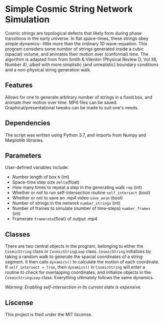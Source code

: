 # Simple Cosmic String Network Simulation
Cosmic strings are topological defects that likely form during phase transitions in the early universe. In flat space-times, these strings obey simple dynamics--little more than the ordinary 1D wave-equation. This program considers some number of strings generated inside a cubic (spacial) volume, and animates their motion over (conformal) time. The algorthim is adapted from from Smith & Vilenkin (Physical Review D, Vol 36, Number 4), albeit with more simplistic (and unrealistic) boundary conditions and a non-physical string generation walk.

## Features
Allows for one to generate arbitrary number of strings in a fixed box, and animate their motion over time. MP4 files can be saved. Graphical/presentational tweaks can be made to suit one's needs.

## Dependencies
The script was written using Python 3.7, and imports from Numpy and Matplotlib libraries. 


## Parameters
User-defined variables include:
- Number length of box `N` (int)
- Space-time step size `delta`(float)
- How many times to repeat a step in the generating walk `rep` (int)
- Whether or not to run self-intersection routine `self_intersect` (bool)
- Whether or not to save an .mp4 video `save_anim` (bool)
- Number of strings in the network `number_strings` (int)
- Number of frames to simulate (number of time-steps) `number_frames` (int)
- Framerate `framerate`(float) of output .mp4

## Classes
There are two central objects in the program, belonging to either the `CosmicString` class or `CosmicStringLoop` class. `CosmicString` initializes by taking a random walk to generate the spacial coordinates of a string segment. It then calls `dynamics()` to calculate the motion of each coordinate. If `self_intersect = True`, then `dynamics()` in `CosmicString` will enter a routine to check for overlapping coordinates, and initialize objects in the `CosmicStringLoop` class. Everything ultimately follows the same dynamics. 

*Warning: Enabling self-intersection in its current state is expensive.*

## Liscense
This project is filed under the MIT liscense.
